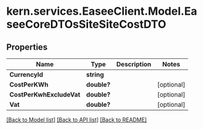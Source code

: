 # kern.services.EaseeClient.Model.EaseeCoreDTOsSiteSiteCostDTO

## Properties

Name | Type | Description | Notes
------------ | ------------- | ------------- | -------------
**CurrencyId** | **string** |  | 
**CostPerKWh** | **double?** |  | [optional] 
**CostPerKwhExcludeVat** | **double?** |  | [optional] 
**Vat** | **double?** |  | [optional] 

[[Back to Model list]](../README.md#documentation-for-models) [[Back to API list]](../README.md#documentation-for-api-endpoints) [[Back to README]](../README.md)

